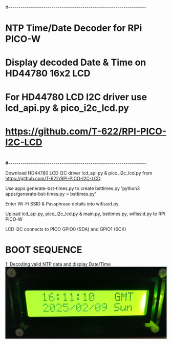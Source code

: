 #-------------------------------------------------------------------
# NTP Time/Date Decoder for RPi PICO-W
#
# Display decoded Date & Time on HD44780 16x2 LCD 
#
# For HD44780 LCD I2C driver use lcd_api.py & pico_i2c_lcd.py
# https://github.com/T-622/RPI-PICO-I2C-LCD
#
#-------------------------------------------------------------------

Download HD44780 LCD I2C driver lcd_api.py & pico_i2c_lcd.py from
https://github.com/T-622/RPI-PICO-I2C-LCD

Use apps generate-bst-times.py to create bsttimes.py
    'python3 apps/generate-bst-times.py > bsttimes.py'

Enter Wi-Fi SSID & Passphrase details into wifissid.py

Upload lcd_api.py, pico_i2c_lcd.py & main.py, bsttimes.py, wifissid.py to RPi PICO-W

LCD I2C connects to PICO GPIO0 (SDA) and GPIO1 (SCK)

# BOOT SEQUENCE

1: Decoding valid NTP data and display Date/Time
![Alt text](https://github.com/jpatkinson-rpi/picow_ntp_rtc_lcd_clock/blob/main/images/prototype-001.jpg?raw=true "Date/Time decoded")
